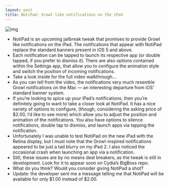 ```yaml
---
layout: post
title: NotiPad- Growl like notifications on the iPad
---
```

![img](http://media.idownloadblog.com/wp-content/uploads/2012/07/NotiPad-Screenshot.png)
* NotiPad is an upcoming jailbreak tweak that promises to provide Growl like notifications on the iPad. The notifications that appear with NotiPad replace the standard banners present in iOS 5 and above.
* Each notification can be tapped to launch its respective app (or double tapped, if you prefer to dismiss it). There are also options contained within the Settings app, that allow you to configure the animation style and switch the position of incoming notifications.
* Take a look inside for the full video walkthrough…
* As you can tell from the video, the notifications very much resemble Growl notifications on the Mac — an interesting departure from iOS’ standard banner system.
* If you’re looking to spice up your iPad’s notifications, then you’re definitely going to want to take a closer look at NotiPad. It has a nice variety of options to configure, (though, considering the asking price of $2.00, I’d like to see more) which allow you to adjust the position and animation of the notifications. You also have options to silence notifications, double tap to dismiss, and launch apps via tapping the notification.
* Unfortunately I was unable to test NotiPad on the new iPad with the Retina display, but I must note that the Growl-inspired notifications appeared to be just a tad blurry on my iPad 2. I also noticed the occasional crash when launching an app via a notification.
* Still, these issues are by no means deal breakers, as the tweak is still in development. Look for it to appear soon on Cydia’s BigBoss repo.
* What do you think? Would you consider giving NotiPad a shot?
* Update: the developer sent me a message telling me that NotiPad will be available for only $1.00 instead of $2.00.

